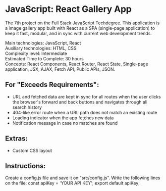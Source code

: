 # JavaScript: React Gallery App
The 7th project on the Full Stack JavaScript Techdegree. This application is a image gallery app built with React as a SPA (single-page application) to keep it fast, modular, and in sync with current web development trends.

Main technologies: JavaScript, React<br>
Auxiliary technologies: HTML, CSS<br>
Complexity level: Intermediate<br>
Estimated Time to Complete: 30 hours <br>
Concepts: React Components, React Router, React State, Single-page application, JSX, AJAX, Fetch API, Public APIs, JSON.<br>

## For "Exceeds Requirements":
  - URL and fetched data are kept in sync for all routes when the user clicks the browser's forward and back buttons and navigates through all search history
  - 404-like error route when a URL path does not match an existing route
  - Loading indicator when the app fetches new data
  - Notification message in case no matches are found

## Extras:
  - Custom CSS layout

## Instructions:
Create a config.js file and save it on "src/config.js". Write the following lines on the file:
    const apiKey = 'YOUR API KEY';
    export default apiKey;